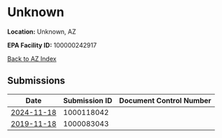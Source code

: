 # Unknown

**Location:** Unknown, AZ

**EPA Facility ID:** 100000242917

[Back to AZ Index](../../index.md)

## Submissions

| Date | Submission ID | Document Control Number |
|------|--------------|-------------------------|
| [2024-11-18](submissions/1000118042.md) | 1000118042 |  |
| [2019-11-18](submissions/1000083043.md) | 1000083043 |  |
